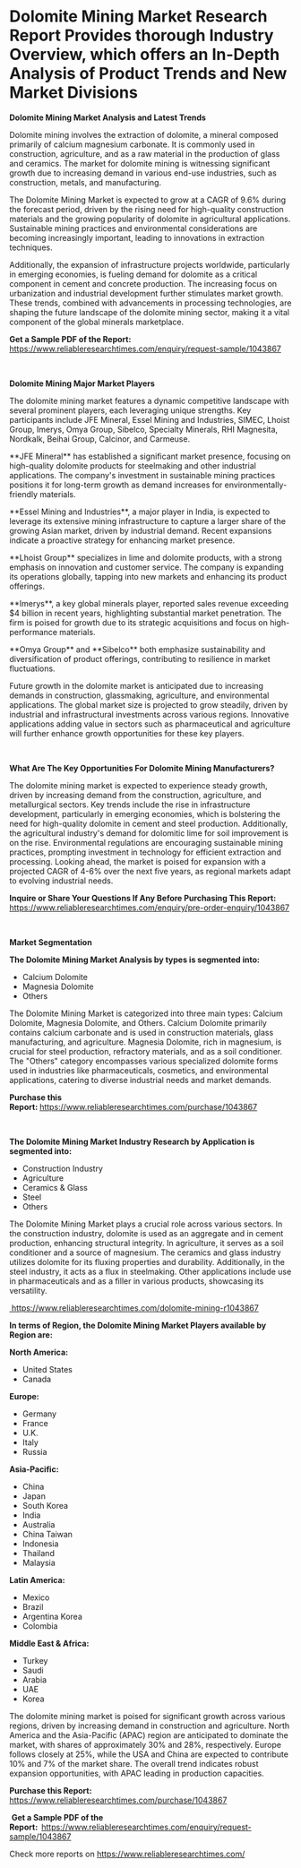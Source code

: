 <p><h1>Dolomite Mining Market Research Report Provides thorough Industry Overview, which offers an In-Depth Analysis of Product Trends and New Market Divisions</h1></p><p><strong>Dolomite Mining Market Analysis and Latest Trends</strong></p>
<p><p>Dolomite mining involves the extraction of dolomite, a mineral composed primarily of calcium magnesium carbonate. It is commonly used in construction, agriculture, and as a raw material in the production of glass and ceramics. The market for dolomite mining is witnessing significant growth due to increasing demand in various end-use industries, such as construction, metals, and manufacturing.</p><p>The Dolomite Mining Market is expected to grow at a CAGR of 9.6% during the forecast period, driven by the rising need for high-quality construction materials and the growing popularity of dolomite in agricultural applications. Sustainable mining practices and environmental considerations are becoming increasingly important, leading to innovations in extraction techniques. </p><p>Additionally, the expansion of infrastructure projects worldwide, particularly in emerging economies, is fueling demand for dolomite as a critical component in cement and concrete production. The increasing focus on urbanization and industrial development further stimulates market growth. These trends, combined with advancements in processing technologies, are shaping the future landscape of the dolomite mining sector, making it a vital component of the global minerals marketplace.</p></p>
<p><strong>Get a Sample PDF of the Report:&nbsp;</strong> <a href="https://www.reliableresearchtimes.com/enquiry/request-sample/1043867?utm_campaign=2997&utm_medium=2&utm_source=Github&utm_content=ia&utm_term=07042025&utm_id=dolomite-mining">https://www.reliableresearchtimes.com/enquiry/request-sample/1043867</a></p>
<p>&nbsp;</p>
<p><strong>Dolomite Mining Major Market Players</strong></p>
<p><p>The dolomite mining market features a dynamic competitive landscape with several prominent players, each leveraging unique strengths. Key participants include JFE Mineral, Essel Mining and Industries, SIMEC, Lhoist Group, Imerys, Omya Group, Sibelco, Specialty Minerals, RHI Magnesita, Nordkalk, Beihai Group, Calcinor, and Carmeuse. </p><p>**JFE Mineral** has established a significant market presence, focusing on high-quality dolomite products for steelmaking and other industrial applications. The company's investment in sustainable mining practices positions it for long-term growth as demand increases for environmentally-friendly materials. </p><p>**Essel Mining and Industries**, a major player in India, is expected to leverage its extensive mining infrastructure to capture a larger share of the growing Asian market, driven by industrial demand. Recent expansions indicate a proactive strategy for enhancing market presence.</p><p>**Lhoist Group** specializes in lime and dolomite products, with a strong emphasis on innovation and customer service. The company is expanding its operations globally, tapping into new markets and enhancing its product offerings.</p><p>**Imerys**, a key global minerals player, reported sales revenue exceeding $4 billion in recent years, highlighting substantial market penetration. The firm is poised for growth due to its strategic acquisitions and focus on high-performance materials.</p><p>**Omya Group** and **Sibelco** both emphasize sustainability and diversification of product offerings, contributing to resilience in market fluctuations. </p><p>Future growth in the dolomite market is anticipated due to increasing demands in construction, glassmaking, agriculture, and environmental applications. The global market size is projected to grow steadily, driven by industrial and infrastructural investments across various regions. Innovative applications adding value in sectors such as pharmaceutical and agriculture will further enhance growth opportunities for these key players.</p></p>
<p>&nbsp;</p>
<p><strong>What Are The Key Opportunities For Dolomite Mining Manufacturers?</strong></p>
<p><p>The dolomite mining market is expected to experience steady growth, driven by increasing demand from the construction, agriculture, and metallurgical sectors. Key trends include the rise in infrastructure development, particularly in emerging economies, which is bolstering the need for high-quality dolomite in cement and steel production. Additionally, the agricultural industry's demand for dolomitic lime for soil improvement is on the rise. Environmental regulations are encouraging sustainable mining practices, prompting investment in technology for efficient extraction and processing. Looking ahead, the market is poised for expansion with a projected CAGR of 4-6% over the next five years, as regional markets adapt to evolving industrial needs.</p></p>
<p><strong>Inquire or Share Your Questions If Any Before Purchasing This Report:</strong> <a href="https://www.reliableresearchtimes.com/enquiry/pre-order-enquiry/1043867?utm_campaign=2997&utm_medium=2&utm_source=Github&utm_content=ia&utm_term=07042025&utm_id=dolomite-mining">https://www.reliableresearchtimes.com/enquiry/pre-order-enquiry/1043867</a></p>
<p>&nbsp;</p>
<p><strong>Market Segmentation</strong></p>
<p><strong>The Dolomite Mining Market Analysis by types is segmented into:</strong></p>
<p><ul><li>Calcium Dolomite</li><li>Magnesia Dolomite</li><li>Others</li></ul></p>
<p><p>The Dolomite Mining Market is categorized into three main types: Calcium Dolomite, Magnesia Dolomite, and Others. Calcium Dolomite primarily contains calcium carbonate and is used in construction materials, glass manufacturing, and agriculture. Magnesia Dolomite, rich in magnesium, is crucial for steel production, refractory materials, and as a soil conditioner. The "Others" category encompasses various specialized dolomite forms used in industries like pharmaceuticals, cosmetics, and environmental applications, catering to diverse industrial needs and market demands.</p></p>
<p><strong>Purchase this Report:&nbsp;</strong><a href="https://www.reliableresearchtimes.com/purchase/1043867?utm_campaign=2997&utm_medium=2&utm_source=Github&utm_content=ia&utm_term=07042025&utm_id=dolomite-mining">https://www.reliableresearchtimes.com/purchase/1043867</a></p>
<p>&nbsp;</p>
<p><strong>The Dolomite Mining Market Industry Research by Application is segmented into:</strong></p>
<p><ul><li>Construction Industry</li><li>Agriculture</li><li>Ceramics & Glass</li><li>Steel</li><li>Others</li></ul></p>
<p><p>The Dolomite Mining Market plays a crucial role across various sectors. In the construction industry, dolomite is used as an aggregate and in cement production, enhancing structural integrity. In agriculture, it serves as a soil conditioner and a source of magnesium. The ceramics and glass industry utilizes dolomite for its fluxing properties and durability. Additionally, in the steel industry, it acts as a flux in steelmaking. Other applications include use in pharmaceuticals and as a filler in various products, showcasing its versatility.</p></p>
<p><a href="https://www.reliableresearchtimes.com/dolomite-mining-r1043867?utm_campaign=2997&utm_medium=2&utm_source=Github&utm_content=ia&utm_term=07042025&utm_id=dolomite-mining">&nbsp;https://www.reliableresearchtimes.com/dolomite-mining-r1043867</a></p>
<p><strong>In terms of Region, the Dolomite Mining Market Players available by Region are:</strong></p>
<p>
    <p> <strong> North America: </strong>
        <ul>
            <li>United States</li>
            <li>Canada</li>
        </ul>
        </p> 
    <p> <strong> Europe: </strong>
        <ul>
            <li>Germany</li>
            <li>France</li>
            <li>U.K.</li>
            <li>Italy</li>
            <li>Russia</li>
        </ul>
        </p> 
    <p> <strong> Asia-Pacific: </strong>
        <ul>
            <li>China</li>
            <li>Japan</li>
            <li>South Korea</li>
            <li>India</li>
            <li>Australia</li>
            <li>China Taiwan</li>
            <li>Indonesia</li>
            <li>Thailand</li>
            <li>Malaysia</li>
        </ul>
        </p> 
    <p> <strong> Latin America: </strong>
        <ul>
            <li>Mexico</li>
            <li>Brazil</li>
            <li>Argentina Korea</li>
            <li>Colombia</li>
        </ul>
        </p> 
    <p> <strong> Middle East & Africa: </strong>
        <ul>
            <li>Turkey</li>
            <li>Saudi</li>
            <li>Arabia</li>
            <li>UAE</li>
            <li>Korea</li>
        </ul>
    </p>
    </p>
<p><p>The dolomite mining market is poised for significant growth across various regions, driven by increasing demand in construction and agriculture. North America and the Asia-Pacific (APAC) region are anticipated to dominate the market, with shares of approximately 30% and 28%, respectively. Europe follows closely at 25%, while the USA and China are expected to contribute 10% and 7% of the market share. The overall trend indicates robust expansion opportunities, with APAC leading in production capacities.</p></p>
<p><strong>Purchase this Report: </strong><a href="https://www.reliableresearchtimes.com/purchase/1043867?utm_campaign=2997&utm_medium=2&utm_source=Github&utm_content=ia&utm_term=07042025&utm_id=dolomite-mining">https://www.reliableresearchtimes.com/purchase/1043867</a></p>
<p>&nbsp;<strong>Get a Sample PDF of the Report:&nbsp;&nbsp;</strong><a href="https://www.reliableresearchtimes.com/enquiry/request-sample/1043867?utm_campaign=2997&utm_medium=2&utm_source=Github&utm_content=ia&utm_term=07042025&utm_id=dolomite-mining">https://www.reliableresearchtimes.com/enquiry/request-sample/1043867</a></p>
<p><strong></strong></p>
<p>Check more reports on <a href="https://www.reliableresearchtimes.com/?utm_campaign=2997&utm_medium=2&utm_source=Github&utm_content=ia&utm_term=07042025&utm_id=dolomite-mining">https://www.reliableresearchtimes.com/</a></p>